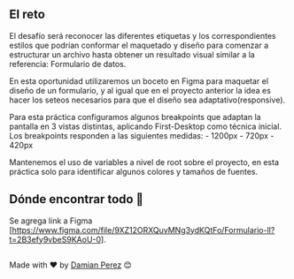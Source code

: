 ## El reto

El desafío será reconocer las diferentes etiquetas y los correspondientes estilos que podrían conformar el maquetado y diseño para comenzar a estructurar un archivo hasta obtener un resultado visual similar a la referencia: Formulario de datos. 

En esta oportunidad utilizaremos un boceto en Figma para maquetar el diseño de un formulario, y al igual que en el proyecto anterior la idea es hacer los seteos necesarios para que el diseño sea adaptativo(responsive).

Para esta práctica configuramos algunos breakpoints que adaptan la pantalla en 3 vistas distintas, aplicando First-Desktop como técnica inicial.
Los breakpoints responden a las siguientes medidas: 
    -   1200px
    -   720px
    -   420px

Mantenemos el uso de variables a nivel de root sobre el proyecto, en esta práctica solo para identificar algunos colores y tamaños de fuentes. 


## Dónde encontrar todo 🚀

Se agrega link a Figma [https://www.figma.com/file/9XZ12ORXQuvMNg3ydKQtFo/Formulario-ll?t=2B3efy9vbeS9KAoU-0]. 


##
Made with ❤️ by [Damian Perez](https://github.com/D-Perez85) 😊
